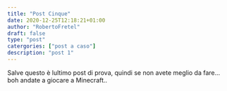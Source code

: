 ```yaml
---
title: "Post Cinque"
date: 2020-12-25T12:18:21+01:00
author: "RobertoFretel"
draft: false
type: "post"
catergories: ["post a caso"]
description: "post 1"
---
```


Salve questo è lultimo post di prova, quindi se non avete meglio da fare... boh andate a giocare a Minecraft..